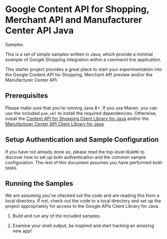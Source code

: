 # Google Content API for Shopping, Merchant API and Manufacturer Center API Java
Samples

This is a set of simple samples written in Java, which provide a minimal
example of Google Shopping integration within a command line application.

This starter project provides a great place to start your experimentation into
the Google Content API for Shopping, Merchant API preview and/or the
Manufacturer Center API.

## Prerequisites

Please make sure that you're running Java 8+. If you use Maven, you can use
the included `pom.xml` to install the required dependencies.  Otherwise,
install the
[Content API for Shopping Client Library for Java](https://developers.google.com/api-client-library/java/apis/content/v2.1)
and/or the
[Manufacturer Center API Client Library for Java](https://developers.google.com/api-client-library/java/apis/manufacturers/v1).

## Setup Authentication and Sample Configuration

If you have not already done so, please read the top-level `README` to discover
how to set up both authentication and the common sample configuration.  The rest
of this document assumes you have performed both tasks.

## Running the Samples

We are assuming you've checked out the code and are reading this from a local
directory. If not, check out the code to a local directory and set up the
project appropriately for access to the Google APIs Client Library for Java.

1. Build and run any of the included samples.

1. Examine your shell output, be inspired and start hacking an amazing new app!
